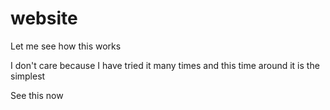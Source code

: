 # website

Let me see how this works

I don't care because I have tried it many times and this time around it is the simplest 


See this now
